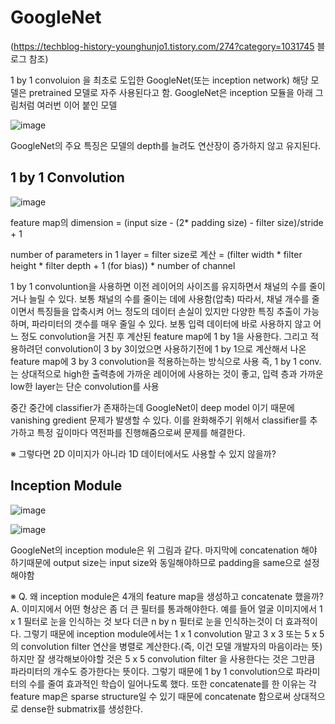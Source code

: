 # GoogleNet
(https://techblog-history-younghunjo1.tistory.com/274?category=1031745 블로그 참조)

1 by 1 convoluion 을 최초로 도입한 GoogleNet(또는 inception network) 해당 모델은 pretrained 모델로 자주 사용된다고 함.
GoogleNet은 inception 모듈을 아래 그림처럼 여러번 이어 붙인 모델

![image](https://user-images.githubusercontent.com/28583606/195258482-90648c8d-6146-4131-8c0e-c4fed31a9f86.png)

GoogleNet의 주요 특징은 모델의 depth를 늘려도 연산장이 증가하지 않고 유지된다. 

## 1 by 1 Convolution

![image](https://user-images.githubusercontent.com/28583606/195276210-debe075c-f237-4111-b9e1-3b3219071577.png)


feature map의 dimension = (input size - (2* padding size) - filter size)/stride + 1

number of parameters in 1 layer = filter size로 계산 = (filter width * filter height * filter depth + 1 (for bias)) * number of channel

1 by 1 convoluntion을 사용하면 이전 레이어의 사이즈를 유지하면서 채널의 수를 줄이거나 늘릴 수 있다. 보통 채널의 수를 줄이는 데에 사용함(압축)
따라서, 채널 개수를 줄이면서 특징들을 압축시켜 어느 정도의 데이터 손실이 있지만 다양한 특징 추출이 가능하며, 파라미터의 갯수를 매우 줄일 수 있다.
보통 입력 데이터에 바로 사용하지 않고 어느 정도 convolution을 거친 후 계산된 feature map에 1 by 1을 사용한다.
그리고 적용하려던 convolution이 3 by 3이었으면 사용하기전에 1 by 1으로 계산해서 나온 feature map에 3 by 3 convolution을 적용하는하는 방식으로 사용
즉, 1 by 1 conv.는 상대적으로 high한 출력층에 가까운 레이어에 사용하는 것이 좋고, 입력 층과 가까운 low한 layer는 단순 convolution를 사용

중간 중간에 classifier가 존재하는데 GoogleNet이 deep model 이기 때문에 vanishing gredient 문제가 발생할 수 있다. 이를 완화해주기 위해서 classifier를 추가하고 특정 깊이마다
역전파를 진행해줌으로써 문제를 해결한다.

※ 그렇다면 2D 이미지가 아니라 1D 데이터에서도 사용할 수 있지 않을까?


## Inception Module

![image](https://user-images.githubusercontent.com/28583606/195282275-18085aac-45af-45d5-b10c-361a1130ece5.png)

![image](https://user-images.githubusercontent.com/28583606/195289408-754c7358-35ff-4277-b8fc-487172603f05.png)

GoogleNet의 inception module은 위 그림과 같다. 마지막에 concatenation 해야 하기때문에 output size는 input size와 동일해야하므로 padding을 same으로 설정해야함

※ Q. 왜 inception module은 4개의 feature map을 생성하고 concatenate 했을까?
A. 이미지에서 어떤 형상은 좀 더 큰 필터를 통과해야한다. 예를 들어 얼굴 이미지에서 1 x 1 필터로 눈을 인식하는 것 보다 더큰 n by n 필터로 눈을 인식하는것이 더 효과적이다. 그렇기 때문에 inception module에서는 1 x 1 convolution 말고 3 x 3 또는 5 x 5 의 convolution filter 연산을 병렬로 계산한다.(즉, 이건 모델 개발자의 마음이라는 뜻) 하지만 잘 생각해보아야할 것은 5 x 5 convolution filter 을 사용한다는 것은 그만큼 파라미터의 개수도 증가한다는 뜻이다. 그렇기 때문에 1 by 1 convolution으로 파라미터의 수를 줄여 효과적인 학습이 일어나도록 했다. 또한 concatenate를 한 이유는 각 feature map은 sparse structure일 수 있기 때문에 concatenate 함으로써 상대적으로 dense한 submatrix를 생성한다.

